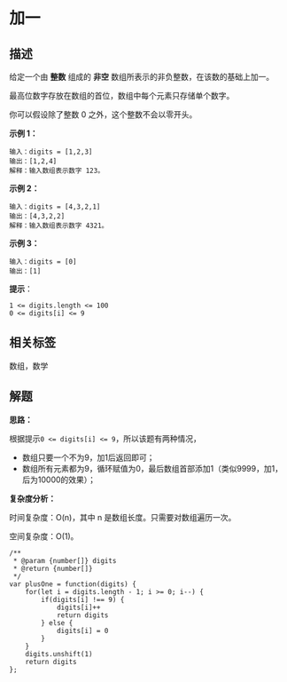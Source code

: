 # 加一

## 描述

给定一个由 **整数** 组成的 **非空** 数组所表示的非负整数，在该数的基础上加一。

最高位数字存放在数组的首位，数组中每个元素只存储单个数字。

你可以假设除了整数 0 之外，这个整数不会以零开头。


**示例 1：**

```
输入：digits = [1,2,3]
输出：[1,2,4]
解释：输入数组表示数字 123。
```

**示例 2：**

```
输入：digits = [4,3,2,1]
输出：[4,3,2,2]
解释：输入数组表示数字 4321。
```

**示例 3：**

```
输入：digits = [0]
输出：[1]
```

**提示**：

```
1 <= digits.length <= 100
0 <= digits[i] <= 9
```


## 相关标签

数组，数学

## 解题


**思路：**

根据提示`0 <= digits[i] <= 9`，所以该题有两种情况，

* 数组只要一个不为9，加1后返回即可；
* 数组所有元素都为9，循环赋值为0，最后数组首部添加1（类似9999，加1，后为10000的效果）；


**复杂度分析：**

时间复杂度：O(n)，其中 n 是数组长度。只需要对数组遍历一次。

空间复杂度：O(1)。

```
/**
 * @param {number[]} digits
 * @return {number[]}
 */
var plusOne = function(digits) {
    for(let i = digits.length - 1; i >= 0; i--) {
        if(digits[i] !== 9) {
            digits[i]++
            return digits
        } else {
            digits[i] = 0
        }
    }
    digits.unshift(1)
    return digits
};
```
